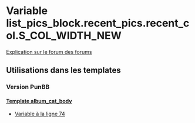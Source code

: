 # Variable list_pics_block.recent_pics.recent_col.S_COL_WIDTH_NEW
[Explication sur le forum des forums](http://forum.forumactif.com/t294113-listing-des-variables#list_pics_block.recent_pics.recent_col.S_COL_WIDTH_NEW)

## Utilisations dans les templates

### Version PunBB

#### [Template album_cat_body](punbb/album_cat_body.md)
* [Variable à la ligne 74](../punbb/album_cat_body.tpl#L74)